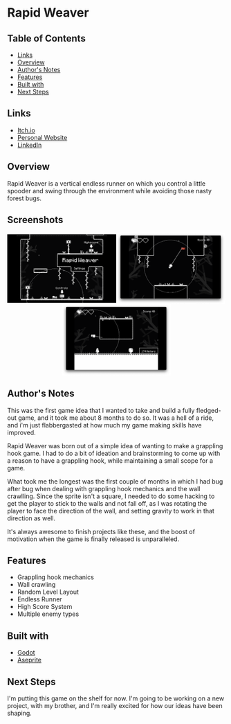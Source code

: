 # Rapid Weaver

## Table of Contents
- [Links](#links)
- [Overview](#overview)
- [Author's Notes](#authors-notes)
- [Features](#features)
- [Built with](#built-with)
- [Next Steps](#next-steps)


## Links
- [Itch.io](https://josephmck.itch.io/rapid-weaver)
- [Personal Website](https://lgirotto.dev)
- [LinkedIn](https://www.linkedin.com/in/lucas-girotto-4530b9233/)

## Overview
Rapid Weaver is a vertical endless runner on which you control a little spooder and swing through the environment while avoiding those nasty forest bugs.

## Screenshots
<div style="display: flex;
    justify-content: space-around;
    align-items: center;
    flex-wrap: wrap;
">
    <img style="width: 50%;" src="imgs/1.png">
    <img style="width: 50%;" src="imgs/2.png">
    <img style="width: 50%;" src="imgs/3.png">
</div>

## Author's Notes
This was the first game idea that I wanted to take and build a fully fledged-out game, and it took me about 8 months to do so. It was a hell of a ride, and i'm just flabbergasted at how much my game making skills have improved.

Rapid Weaver was born out of a simple idea of wanting to make a grappling hook game. I had to do a bit of ideation and brainstorming to come up with a reason to have a grappling hook, while maintaining a small scope for a game.

What took me the longest was the first couple of months in which I had bug after bug when dealing with grappling hook mechanics and the wall crawlling. Since the sprite isn't a square, I needed to do some hacking to get the player to stick to the walls and not fall off, as I was rotating the player to face the direction of the wall, and setting gravity to work in that direction as well.

It's always awesome to finish projects like these, and the boost of motivation when the game is finally released is unparalleled.

## Features
- Grappling hook mechanics
- Wall crawling
- Random Level Layout
- Endless Runner
- High Score System
- Multiple enemy types


## Built with

- [Godot](https://godotengine.org/)
- [Aseprite](https://www.aseprite.org/)


## Next Steps
I'm putting this game on the shelf for now. I'm going to be working on a new project, with my brother, and I'm really excited for how our ideas have been shaping.
